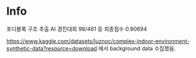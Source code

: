 # Info

포디블록 구조 추출 AI 경진대회 98/461 등 최종점수 0.90694

https://www.kaggle.com/datasets/luznoc/complex-indoor-environment-synthetic-data?resource=download
에서 background data 수집했음.

